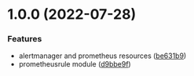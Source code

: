 # 1.0.0 (2022-07-28)

### Features

- alertmanager and prometheus resources ([be631b9](https://github.com/mongodb-devprod-infrastructure/terraform-kubernetes-prometheus-operator/commit/be631b9120e608db0525a459d62fdc0fd2973358))
- prometheusrule module ([d9bbe9f](https://github.com/mongodb-devprod-infrastructure/terraform-kubernetes-prometheus-operator/commit/d9bbe9fb677f6817a36120a877dffc68a405fed3))

